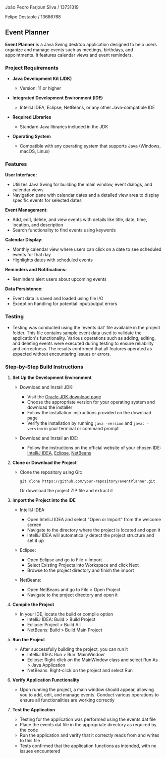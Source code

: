 João Pedro Farjoun Silva / 13731319

Felipe Destaole / 13686768

## Event Planner

**Event Planner** is a Java Swing desktop application designed to help users organize and manage events such as meetings, birthdays, and appointments. It features calendar views and event reminders.

### Project Requirements

- **Java Development Kit (JDK)**
  - Version: 11 or higher

- **Integrated Development Environment (IDE)**
  - IntelliJ IDEA, Eclipse, NetBeans, or any other Java-compatible IDE

- **Required Libraries**
  - Standard Java libraries included in the JDK

- **Operating System**
  - Compatible with any operating system that supports Java (Windows, macOS, Linux)

### Features

**User Interface:**
- Utilizes Java Swing for building the main window, event dialogs, and calendar views
- Navigation pane with calendar dates and a detailed view area to display specific events for selected dates

**Event Management:**
- Add, edit, delete, and view events with details like title, date, time, location, and description
- Search functionality to find events using keywords

**Calendar Display:**
- Monthly calendar view where users can click on a date to see scheduled events for that day
- Highlights dates with scheduled events

**Reminders and Notifications:**
- Reminders alert users about upcoming events

**Data Persistence:**
- Event data is saved and loaded using file I/O
- Exception handling for potential input/output errors

### Testing

- Testing was conducted using the 'events.dat' file available in the project folder. This file contains sample event data used to validate the application's functionality. Various operations such as adding, editing, and deleting events were executed during testing to ensure reliability and correctness. The results confirmed that all features operated as expected without encountering issues or errors.

### Step-by-Step Build Instructions

1. **Set Up the Development Environment**
   - Download and Install JDK:
     - Visit the [Oracle JDK download page](https://www.oracle.com/java/technologies/javase-jdk11-downloads.html)
     - Choose the appropriate version for your operating system and download the installer
     - Follow the installation instructions provided on the download page
     - Verify the installation by running `java -version` and `javac -version` in your terminal or command prompt

   - Download and Install an IDE:
     - Follow the instructions on the official website of your chosen IDE: [IntelliJ IDEA](https://www.jetbrains.com/idea/), [Eclipse](https://www.eclipse.org/), [NetBeans](https://netbeans.apache.org/)

2. **Clone or Download the Project**
   - Clone the repository using Git:
     ```
     git clone https://github.com/your-repository/eventPlanner.git
     ```
     Or download the project ZIP file and extract it

3. **Import the Project into the IDE**
   - IntelliJ IDEA:
     - Open IntelliJ IDEA and select "Open or Import" from the welcome screen
     - Navigate to the directory where the project is located and open it
     - IntelliJ IDEA will automatically detect the project structure and set it up

   - Eclipse:
     - Open Eclipse and go to File > Import
     - Select Existing Projects into Workspace and click Next
     - Browse to the project directory and finish the import

   - NetBeans:
     - Open NetBeans and go to File > Open Project
     - Navigate to the project directory and open it

4. **Compile the Project**
   - In your IDE, locate the build or compile option
     - IntelliJ IDEA: Build > Build Project
     - Eclipse: Project > Build All
     - NetBeans: Build > Build Main Project

5. **Run the Project**
   - After successfully building the project, you can run it
     - IntelliJ IDEA: Run > Run 'MainWindow'
     - Eclipse: Right-click on the MainWindow class and select Run As > Java Application
     - NetBeans: Right-click on the project and select Run

6. **Verify Application Functionality**
   - Upon running the project, a main window should appear, allowing you to add, edit, and manage events. Conduct various operations to ensure all functionalities are working correctly

7. **Test the Application**
   - Testing for the application was performed using the events.dat file
   - Place the events.dat file in the appropriate directory as required by the code
   - Run the application and verify that it correctly reads from and writes to this file
   - Tests confirmed that the application functions as intended, with no issues encountered
